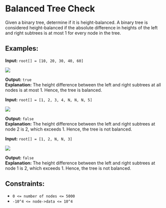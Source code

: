 # Balanced Tree Check

Given a binary tree, determine if it is height-balanced. A binary tree is considered height-balanced if the absolute difference in heights of the left and right subtrees is at most 1 for every node in the tree.

## Examples:

**Input:** `root[] = [10, 20, 30, 40, 60]`  

![](https://media.geeksforgeeks.org/img-practice/prod/addEditProblem/700166/Web/Other/blobid1_1739353289.png)

**Output:** `true`  
**Explanation:** The height difference between the left and right subtrees at all nodes is at most 1. Hence, the tree is balanced.

**Input:** `root[] = [1, 2, 3, 4, N, N, N, 5]` 

![](https://media.geeksforgeeks.org/img-practice/prod/addEditProblem/700166/Web/Other/blobid2_1739353291.png)

**Output:** `false`  
**Explanation:** The height difference between the left and right subtrees at node 2 is 2, which exceeds 1. Hence, the tree is not balanced.

**Input:** `root[] = [1, 2, N, N, 3]`  

![](https://media.geeksforgeeks.org/img-practice/prod/addEditProblem/700166/Web/Other/blobid0_1739353287.png)

**Output:** `false`  
**Explanation:** The height difference between the left and right subtrees at node 1 is 2, which exceeds 1. Hence, the tree is not balanced.

## Constraints:
- `0 <= number of nodes <= 5000`
- `-10^4 <= node->data <= 10^4`